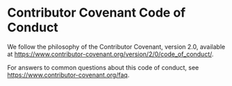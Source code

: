 # Contributor Covenant Code of Conduct

We follow the philosophy of the Contributor Covenant, version 2.0, available at https://www.contributor-covenant.org/version/2/0/code_of_conduct/.

For answers to common questions about this code of conduct, see https://www.contributor-covenant.org/faq.
